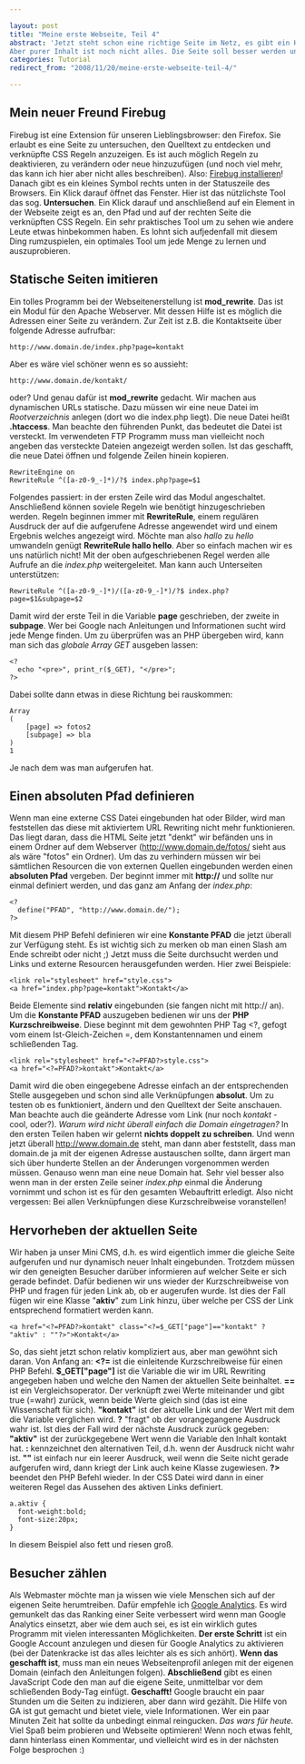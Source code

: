 ```yaml
---

layout: post
title: "Meine erste Webseite, Teil 4"
abstract: 'Jetzt steht schon eine richtige Seite im Netz, es gibt ein Hauptmenü und man kann der ganzen Welt seine Meinung mitteilen. Herzlichen Glückwunsch! Du gehörst zu den ca. 3% "Creators", d.h. Personen die im Internet Inhalt bereitstellen.
Aber purer Inhalt ist noch nicht alles. Die Seite soll besser werden und die Besucher sollen etwas geboten kriegen. Deshalb dreht sich dieser Artikel darum wie man eine Seite besser machen kann. Es gibt ein paar **Tipps und Tricks** und Anleitungen die sich im täglichen "Netzleben" bewährt haben.'
categories: Tutorial
redirect_from: "2008/11/20/meine-erste-webseite-teil-4/"

---
```


## Mein neuer Freund Firebug
Firebug ist eine Extension für unseren Lieblingsbrowser: den Firefox. Sie erlaubt es eine Seite zu untersuchen, den Quelltext zu entdecken und verknüpfte CSS Regeln anzuzeigen. Es ist auch möglich Regeln zu deaktivieren, zu verändern oder neue hinzuzufügen (und noch viel mehr, das kann ich hier aber nicht alles beschreiben).
Also: [Firebug installieren](https://addons.mozilla.org/de/firefox/addon/1843)! Danach gibt es ein kleines Symbol rechts unten in der Statuszeile des Browsers. Ein Klick darauf öffnet das Fenster.
Hier ist das nützlichste Tool das sog. **Untersuchen**. Ein Klick darauf und anschließend auf ein Element in der Webseite zeigt es an, den Pfad und auf der rechten Seite die verknüpften CSS Regeln. Ein sehr praktisches Tool um zu sehen wie andere Leute etwas hinbekommen haben.
Es lohnt sich aufjedenfall mit diesem Ding rumzuspielen, ein optimales Tool um jede Menge zu lernen und auszuprobieren.

## Statische Seiten imitieren
Ein tolles Programm bei der Webseitenerstellung ist **mod\_rewrite**. Das ist ein Modul für den Apache Webserver. Mit dessen Hilfe ist es möglich die Adressen einer Seite zu verändern. Zur Zeit ist z.B. die Kontaktseite über folgende Adresse aufrufbar:

    http://www.domain.de/index.php?page=kontakt

Aber es wäre viel schöner wenn es so aussieht:

    http://www.domain.de/kontakt/

oder? Und genau dafür ist **mod\_rewrite** gedacht. Wir machen aus dynamischen URLs statische. Dazu müssen wir eine neue Datei im _Rootverzeichnis_ anlegen (dort wo die index.php liegt). Die neue Datei heißt **.htaccess**. Man beachte den führenden Punkt, das bedeutet die Datei ist versteckt. Im verwendeten FTP Programm muss man vielleicht noch angeben das versteckte Dateien angezeigt werden sollen.
Ist das geschafft, die neue Datei öffnen und folgende Zeilen hinein kopieren.

    RewriteEngine on
    RewriteRule ^([a-z0-9_-]*)/?$ index.php?page=$1

Folgendes passiert: in der ersten Zeile wird das Modul angeschaltet. Anschließend können soviele Regeln wie benötigt hinzugeschrieben werden.
Regeln beginnen immer mit **RewriteRule**, einem regulären Ausdruck der auf die aufgerufene Adresse angewendet wird und einem Ergebnis welches angezeigt wird. Möchte man also _hallo_ zu _hello_ umwandeln genügt **RewriteRule hallo hello**.
Aber so einfach machen wir es uns natürlich nicht! Mit der oben aufgeschriebenen Regel werden alle Aufrufe an die _index.php_ weitergeleitet. Man kann auch Unterseiten unterstützen:

    RewriteRule ^([a-z0-9_-]*)/([a-z0-9_-]*)/?$ index.php?page=$1&subpage=$2

Damit wird der erste Teil in die Variable **page** geschrieben, der zweite in **subpage**. Wer bei Google nach Anleitungen und Informationen sucht wird jede Menge finden.
Um zu überprüfen was an PHP übergeben wird, kann man sich das _globale Array GET_ ausgeben lassen:

    <?
      echo "<pre>", print_r($_GET), "</pre>";
    ?>

Dabei sollte dann etwas in diese Richtung bei rauskommen:

    Array
    (
        [page] => fotos2
        [subpage] => bla
    )
    1

Je nach dem was man aufgerufen hat.

## Einen absoluten Pfad definieren
Wenn man eine externe CSS Datei eingebunden hat oder Bilder, wird man feststellen das diese mit aktiviertem URL Rewriting nicht mehr funktionieren. Das liegt daran, dass die HTML Seite jetzt "denkt" wir befänden uns in einem Ordner auf dem Webserver (http://www.domain.de/fotos/ sieht aus als wäre "fotos" ein Ordner).
Um das zu verhindern müssen wir bei sämtlichen Resourcen die von externen Quellen eingebunden werden einen **absoluten Pfad** vergeben. Der beginnt immer mit **http://** und sollte nur einmal definiert werden, und das ganz am Anfang der _index.php_:

    <?
      define("PFAD", "http://www.domain.de/");
    ?>

Mit diesem PHP Befehl definieren wir eine **Konstante PFAD** die jetzt überall zur Verfügung steht. Es ist wichtig sich zu merken ob man einen Slash am Ende schreibt oder nicht ;)
Jetzt muss die Seite durchsucht werden und Links und externe Resourcen herausgefunden werden. Hier zwei Beispiele:

    <link rel="stylesheet" href="style.css">
    <a href="index.php?page=kontakt">Kontakt</a>

Beide Elemente sind **relativ** eingebunden (sie fangen nicht mit http:// an). Um die **Konstante PFAD** auszugeben bedienen wir uns der **PHP Kurzschreibweise**. Diese beginnt mit dem gewohnten PHP Tag <?, gefogt vom einem Ist-Gleich-Zeichen =, dem Konstantennamen und einem schließenden Tag.

    <link rel="stylesheet" href="<?=PFAD?>style.css">
    <a href="<?=PFAD?>kontakt">Kontakt</a>

Damit wird die oben eingegebene Adresse einfach an der entsprechenden Stelle ausgegeben und schon sind alle Verknüpfungen **absolut**. Um zu testen ob es funktioniert, ändern und den Quelltext der Seite anschauen. Man beachte auch die geänderte Adresse vom Link (nur noch _kontakt_ - cool, oder?).
_Warum wird nicht überall einfach die Domain eingetragen?_ In den ersten Teilen haben wir gelernt **nichts doppelt zu schreiben**. Und wenn jetzt überall http://www.domain.de steht, man dann aber feststellt, dass man domain.de ja mit der eigenen Adresse austauschen sollte, dann ärgert man sich über hunderte Stellen an der Änderungen vorgenommen werden müssen. Genauso wenn man eine neue Domain hat.
Sehr viel besser also wenn man in der ersten Zeile seiner _index.php_ einmal die Änderung vornimmt und schon ist es für den gesamten Webauftritt erledigt.
Also nicht vergessen: Bei allen Verknüpfungen diese Kurzschreibweise voranstellen!

## Hervorheben der aktuellen Seite
Wir haben ja unser Mini CMS, d.h. es wird eigentlich immer die gleiche Seite aufgerufen und nur dynamisch neuer Inhalt eingebunden. Trotzdem müssen wir den geneigten Besucher darüber informieren auf welcher Seite er sich gerade befindet.
Dafür bedienen wir uns wieder der Kurzschreibweise von PHP und fragen für jeden Link ab, ob er augerufen wurde. Ist dies der Fall fügen wir eine Klasse "**aktiv**" zum Link hinzu, über welche per CSS der Link entsprechend formatiert werden kann.

    <a href="<?=PFAD?>kontakt" class="<?=$_GET["page"]=="kontakt" ? "aktiv" : ""?>">Kontakt</a>

So, das sieht jetzt schon relativ kompliziert aus, aber man gewöhnt sich daran. Von Anfang an:
**<?=** ist die einleitende Kurzschreibweise für einen PHP Befehl.
**$\_GET\["page"\]** ist die Variable die wir im URL Rewriting angegeben haben und welche den Namen der aktuellen Seite beinhaltet.
**==** ist ein Vergleichsoperator. Der verknüpft zwei Werte miteinander und gibt true (=wahr) zurück, wenn beide Werte gleich sind (das ist eine Wissenschaft für sich).
**"kontakt"** ist der aktuelle Link und der Wert mit dem die Variable verglichen wird.
**?** "fragt" ob der vorangegangene Ausdruck wahr ist. Ist dies der Fall wird der nächste Ausdruck zurück gegeben:
**"aktiv"** ist der zurückgegebene Wert wenn die Variable den Inhalt kontakt hat.
**:** kennzeichnet den alternativen Teil, d.h. wenn der Ausdruck nicht wahr ist.
**""** ist einfach nur ein leerer Ausdruck, weil wenn die Seite nicht gerade aufgerufen wird, dann kriegt der Link auch keine Klasse zugewiesen.
**?\>** beendet den PHP Befehl wieder.
In der CSS Datei wird dann in einer weiteren Regel das Aussehen des aktiven Links definiert.

    a.aktiv {
      font-weight:bold;
      font-size:20px;
    }

In diesem Beispiel also fett und riesen groß.

## Besucher zählen
Als Webmaster möchte man ja wissen wie viele Menschen sich auf der eigenen Seite herumtreiben. Dafür empfehle ich [Google Analytics](http://www.google.com/analytics/de-DE/). Es wird gemunkelt das das Ranking einer Seite verbessert wird wenn man Google Analytics einsetzt, aber wie dem auch sei, es ist ein wirklich gutes Programm mit vielen interessanten Möglichkeiten.
**Der erste Schritt** ist ein Google Account anzulegen und diesen für Google Analytics zu aktivieren (bei der Datenkracke ist das alles leichter als es sich anhört).
**Wenn das geschafft ist**, muss man ein neues Webseitenprofil anlegen mit der eigenen Domain (einfach den Anleitungen folgen).
**Abschließend** gibt es einen JavaScript Code den man auf die eigene Seite, unmittelbar vor dem schließenden Body-Tag einfügt.
**Geschafft!** Google braucht ein paar Stunden um die Seiten zu indizieren, aber dann wird gezählt.
Die Hilfe von GA ist gut gemacht und bietet viele, viele Informationen. Wer ein paar Minuten Zeit hat sollte da unbedingt einmal reingucken.
_Das wars für heute._ Viel Spaß beim probieren und Webseite optimieren! Wenn noch etwas fehlt, dann hinterlass einen Kommentar, und vielleicht wird es in der nächsten Folge besprochen :)